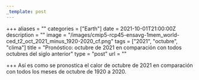 ```yaml
---
_template: post
---
```



+++
aliases = ""
categories = ["Earth"]
date = 2021-10-01T21:00:00Z
description = ""
image = "/images/cmip5-rcp45-ensavg-1mem_world-ced_t2_oct_2021_minus_1920-2020_cf.png"
tags = ["2021", "octubre", "clima"]
title = "Pronóstico: octubre de 2021 en comparación con todos octubres del siglo anterior"
type = "post"
url = ""

+++
Así es como se pronostica el calor de octubre de 2021 en comparación con todos los meses de octubre de 1920 a 2020.
